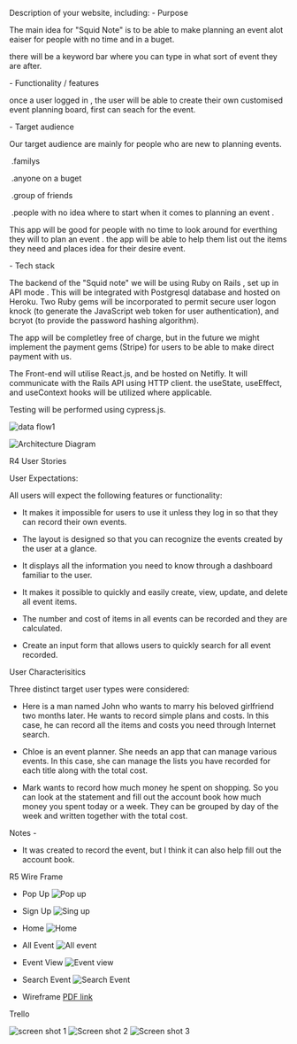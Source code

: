 Description of your website, including:
\- Purpose

The main idea for "Squid Note" is to be able to make planning an event alot eaiser for people with no time and in a buget. 

there will be a keyword bar where you can type in what sort of event they are after. 

\- Functionality / features

once a user logged in , the user will be able to create their own customised event planning board, first can seach for the event.

\- Target audience

Our target audience are mainly for people who are new to planning events.

​	.familys 

​	.anyone on a buget 

​	.group of friends 

​	.people with no idea where to start when it comes to planning an event .

This app will be good for people with no time to look around for everthing they will to plan an event . the app will be able to help them list out the items they need and places idea for their desire event. 



\- Tech stack



The backend of the "Squid note" we will be using Ruby on Rails , set up in API mode . This will be integrated with Postgresql database and hosted on Heroku. Two Ruby gems will be incorporated to permit secure user logon knock (to generate the JavaScript web token for user authentication), and bcryot (to provide the password hashing algorithm).

The app will be completley free of charge, but in the future we might implement the payment gems (Stripe) for users to be able to make direct payment with us. 

The Front-end will utilise React.js, and be hosted on Netifly. It will communicate with the Rails API using HTTP client. the useState, useEffect, and useContext hooks will be utilized where applicable.

Testing will be performed using cypress.js.


![data flow1](https://i.imgur.com/l73NLz1.jpg)

![Architecture Diagram](https://i.imgur.com/cA4e3CJ.png)


R4 User Stories

User Expectations:

All users will expect the following features or functionality:

- It makes it impossible for users to use it unless they log in so that they can record their own events.

- The layout is designed so that you can recognize the events created by the user at a glance.

- It displays all the information you need to know through a dashboard familiar to the user.

- It makes it possible to quickly and easily create, view, update, and delete all event items.

- The number and cost of items in all events can be recorded and they are calculated.

- Create an input form that allows users to quickly search for all event recorded.

User Characterisitics

Three distinct target user types were considered:

- Here is a man named John who wants to marry his beloved girlfriend two months later. He wants to record simple plans and costs. In this case, he can record all the items and costs you need through Internet search.

- Chloe is an event planner. She needs an app that can manage various events. In this case, she can manage the lists you have recorded for each title along with the total cost.

- Mark wants to record how much money he spent on shopping. So you can look at the statement and fill out the account book how much money you spent today or a week. They can be grouped by day of the week and written together with the total cost.

Notes -

- It was created to record the event, but I think it can also help fill out the account book.


R5 Wire Frame

- Pop Up
![Pop up](https://i.imgur.com/X6GDSZB.png)

- Sign Up
![Sing up](https://i.imgur.com/7hIN8El.png)

- Home 
![Home](https://i.imgur.com/PR7TCJa.png)

- All Event
![All event](https://i.imgur.com/0mWCPvZ.png)

- Event View
![Event view](https://i.imgur.com/3VfI0cF.png)

- Search Event
![Search Event](https://i.imgur.com/bOWsQWC.png)

- Wireframe 
[PDF link](https://github.com/eunbiggabi/Squid-note-wireframe-pdf/blob/main/Taupe%20Organic%20Warm%20Blogger%20Bio%20Link%20Website.pdf)

Trello

![screen shot 1](https://i.imgur.com/qSD4LY5.png)
![Screen shot 2](https://i.imgur.com/wVKL0uB.png)
![Screen shot 3](https://i.imgur.com/Ojk2VHt.png)
